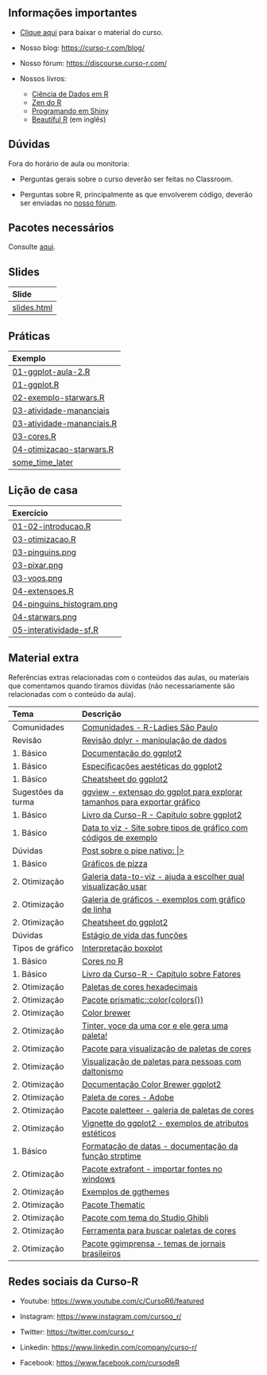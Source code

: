
<!-- README.md is generated from README.Rmd. Please edit that file -->

## Informações importantes

- [Clique
  aqui](https://curso-r.github.io/202303-visualizacao/materiais/material_do_curso.zip)
  para baixar o material do curso.

- Nosso blog: <https://curso-r.com/blog/>

- Nosso fórum: <https://discourse.curso-r.com/>

- Nossos livros:

  - [Ciência de Dados em R](https://livro.curso-r.com/)
  - [Zen do R](https://curso-r.github.io/zen-do-r/)
  - [Programando em Shiny](https://programando-em-shiny.curso-r.com/)
  - [Beautiful R](https://curso-r.github.io/beautiful-r/) (em inglês)

## Dúvidas

Fora do horário de aula ou monitoria:

- Perguntas gerais sobre o curso deverão ser feitas no Classroom.

- Perguntas sobre R, principalmente as que envolverem código, deverão
  ser enviadas no [nosso fórum](https://discourse.curso-r.com/).

## Pacotes necessários

Consulte
[aqui](https://github.com/curso-r/main-visualizacao#pacotes-necess%C3%A1rios).

## Slides

| Slide                                                                                     |
|:------------------------------------------------------------------------------------------|
| [slides.html](https://curso-r.github.io/202303-visualizacao/materiais/slides/slides.html) |

## Práticas

| Exemplo                                                                                                       |
|:--------------------------------------------------------------------------------------------------------------|
| [01-ggplot-aula-2.R](https://curso-r.github.io/202303-visualizacao/praticas/01-ggplot-aula-2.R)               |
| [01-ggplot.R](https://curso-r.github.io/202303-visualizacao/praticas/01-ggplot.R)                             |
| [02-exemplo-starwars.R](https://curso-r.github.io/202303-visualizacao/praticas/02-exemplo-starwars.R)         |
| [03-atividade-mananciais](https://curso-r.github.io/202303-visualizacao/praticas/03-atividade-mananciais)     |
| [03-atividade-mananciais.R](https://curso-r.github.io/202303-visualizacao/praticas/03-atividade-mananciais.R) |
| [03-cores.R](https://curso-r.github.io/202303-visualizacao/praticas/03-cores.R)                               |
| [04-otimizacao-starwars.R](https://curso-r.github.io/202303-visualizacao/praticas/04-otimizacao-starwars.R)   |
| [some_time_later](https://curso-r.github.io/202303-visualizacao/praticas/some_time_later)                     |

## Lição de casa

| Exercício                                                                                                                 |
|:--------------------------------------------------------------------------------------------------------------------------|
| [01-02-introducao.R](https://curso-r.github.io/202303-visualizacao/materiais/exercicios/01-02-introducao.R)               |
| [03-otimizacao.R](https://curso-r.github.io/202303-visualizacao/materiais/exercicios/03-otimizacao.R)                     |
| [03-pinguins.png](https://curso-r.github.io/202303-visualizacao/materiais/exercicios/03-pinguins.png)                     |
| [03-pixar.png](https://curso-r.github.io/202303-visualizacao/materiais/exercicios/03-pixar.png)                           |
| [03-voos.png](https://curso-r.github.io/202303-visualizacao/materiais/exercicios/03-voos.png)                             |
| [04-extensoes.R](https://curso-r.github.io/202303-visualizacao/materiais/exercicios/04-extensoes.R)                       |
| [04-pinguins_histogram.png](https://curso-r.github.io/202303-visualizacao/materiais/exercicios/04-pinguins_histogram.png) |
| [04-starwars.png](https://curso-r.github.io/202303-visualizacao/materiais/exercicios/04-starwars.png)                     |
| [05-interatividade-sf.R](https://curso-r.github.io/202303-visualizacao/materiais/exercicios/05-interatividade-sf.R)       |

## Material extra

Referências extras relacionadas com o conteúdos das aulas, ou materiais
que comentamos quando tiramos dúvidas (não necessariamente são
relacionadas com o conteúdo da aula).

| Tema               | Descrição                                                                                                                             |
|:-------------------|:--------------------------------------------------------------------------------------------------------------------------------------|
| Comunidades        | [Comunidades - R-Ladies São Paulo](https://rladies-sp.org/posts/2023-01-evento-oficina-intro-R/)                                      |
| Revisão            | [Revisão dplyr - manipulação de dados](https://livro.curso-r.com/7-2-dplyr.html)                                                      |
| 1\. Básico         | [Documentação do ggplot2](https://ggplot2.tidyverse.org/reference/index.html)                                                         |
| 1\. Básico         | [Especificações aestéticas do ggplot2](https://ggplot2.tidyverse.org/articles/ggplot2-specs.html)                                     |
| 1\. Básico         | [Cheatsheet do ggplot2](https://github.com/rstudio/cheatsheets/blob/main/data-visualization-2.1.pdf)                                  |
| Sugestões da turma | [ggview - extensao do ggplot para explorar tamanhos para exportar gráfico](https://github.com/idmn/ggview)                            |
| 1\. Básico         | [Livro da Curso-R - Capítulo sobre ggplot2](https://livro.curso-r.com/8-1-o-pacote-ggplot2.html)                                      |
| 1\. Básico         | [Data to viz - Site sobre tipos de gráfico com códigos de exemplo](https://www.data-to-viz.com/)                                      |
| Dúvidas            | [Post sobre o pipe nativo: \|\>](https://beamilz.com/posts/2021-05-18-experimentando-o-r-410/pt/index.html)                           |
| 1\. Básico         | [Gráficos de pizza](https://forum.abj.org.br/t/graficos-de-pizza-sao-ruins/41)                                                        |
| 2\. Otimização     | [Galeria data-to-viz - ajuda a escolher qual visualização usar](https://www.data-to-viz.com/)                                         |
| 2\. Otimização     | [Galeria de gráficos - exemplos com gráfico de linha](https://r-graph-gallery.com/line-plot)                                          |
| 2\. Otimização     | [Cheatsheet do ggplot2](https://raw.githubusercontent.com/rstudio/cheatsheets/main/data-visualization.pdf)                            |
| Dúvidas            | [Estágio de vida das funções](https://lifecycle.r-lib.org/articles/stages.html)                                                       |
| Tipos de gráfico   | [Interpretação boxplot](https://fernandafperes.com.br/blog/interpretacao-boxplot/)                                                    |
| 1\. Básico         | [Cores no R](http://www.stat.columbia.edu/~tzheng/files/Rcolor.pdf)                                                                   |
| 1\. Básico         | [Livro da Curso-R - Capítulo sobre Fatores](https://livro.curso-r.com/7-6-forcats.html)                                               |
| 2\. Otimização     | [Paletas de cores hexadecimais](https://coolors.co/generate)                                                                          |
| 2\. Otimização     | [Pacote prismatic::color(colors())](https://emilhvitfeldt.github.io/prismatic/)                                                       |
| 2\. Otimização     | [Color brewer](https://colorbrewer2.org/#type=sequential&scheme=BuGn&n=3)                                                             |
| 2\. Otimização     | [Tinter, voce da uma cor e ele gera uma paleta!](https://github.com/sebdalgarno/tinter)                                               |
| 2\. Otimização     | [Pacote para visualização de paletas de cores](https://github.com/EmilHvitfeldt/paletteer)                                            |
| 2\. Otimização     | [Visualização de paletas para pessoas com daltonismo](https://davidmathlogic.com/colorblind/#%23D81B60-%231E88E5-%23FFC107-%23004D40) |
| 2\. Otimização     | [Documentação Color Brewer ggplot2](https://ggplot2.tidyverse.org/reference/scale_brewer.html)                                        |
| 2\. Otimização     | [Paleta de cores - Adobe](https://color.adobe.com/pt/create/color-wheel)                                                              |
| 2\. Otimização     | [Pacote paletteer - galeria de paletas de cores](https://emilhvitfeldt.github.io/paletteer/)                                          |
| 2\. Otimização     | [Vignette do ggplot2 - exemplos de atributos estéticos](https://ggplot2.tidyverse.org/articles/ggplot2-specs.html)                    |
| 1\. Básico         | [Formatação de datas - documentação da função strptime](https://www.rdocumentation.org/packages/base/versions/3.6.2/topics/strptime)  |
| 2\. Otimização     | [Pacote extrafont - importar fontes no windows](https://github.com/wch/extrafont)                                                     |
| 2\. Otimização     | [Exemplos de ggthemes](https://yutannihilation.github.io/allYourFigureAreBelongToUs/ggthemes/)                                        |
| 2\. Otimização     | [Pacote Thematic](https://rstudio.github.io/thematic/index.html)                                                                      |
| 2\. Otimização     | [Pacote com tema do Studio Ghibli](https://ewenme.github.io/ghibli/)                                                                  |
| 2\. Otimização     | [Ferramenta para buscar paletas de cores](https://coolors.co/palettes/trending)                                                       |
| 2\. Otimização     | [Pacote ggimprensa - temas de jornais brasileiros](https://brunomioto.github.io/ggimprensa/)                                          |

## Redes sociais da Curso-R

- Youtube: <https://www.youtube.com/c/CursoR6/featured>

- Instagram: <https://www.instagram.com/cursoo_r/>

- Twitter: <https://twitter.com/curso_r>

- Linkedin: <https://www.linkedin.com/company/curso-r/>

- Facebook: <https://www.facebook.com/cursodeR>
